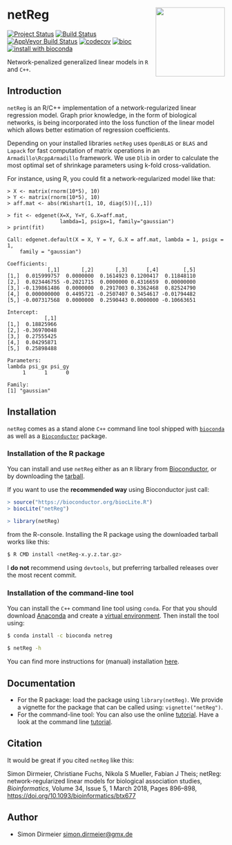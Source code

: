 
# netReg <img src="https://rawgit.com/dirmeier/netReg/master/inst/sticker/sticker.png" align="right" width="160px"/>

[![Project Status](http://www.repostatus.org/badges/latest/active.svg)](http://www.repostatus.org/#active)
[![Build Status](https://travis-ci.org/dirmeier/netReg.svg?branch=master)](https://travis-ci.org/dirmeier/netReg)
[![AppVeyor Build Status](https://ci.appveyor.com/api/projects/status/github/dirmeier/netReg?branch=master&svg=true)](https://ci.appveyor.com/project/dirmeier/netReg)
[![codecov](https://codecov.io/gh/dirmeier/netReg/branch/master/graph/badge.svg)](https://codecov.io/gh/dirmeier/netReg)
[![bioc](https://bioconductor.org/shields/years-in-bioc/netReg.svg)](https://bioconductor.org/packages/release/bioc/html/netReg.html)
[![install with bioconda](https://img.shields.io/badge/install%20with-bioconda-brightgreen.svg?style=flat-square)](http://bioconda.github.io/recipes/netreg/README.html)

Network-penalized generalized linear models in `R` and `C++`.

## Introduction

`netReg` is an R/C++ implementation of a network-regularized linear regression model.
Graph prior knowledge, in the form of biological networks,
is being incorporated into the loss function of the linear model
which allows better estimation of regression coefficients. 

Depending on your installed libraries `netReg` uses `OpenBLAS` or `BLAS` and `Lapack` for
fast computation of matrix operations in an `Armadillo\RcppArmadillo` framework. 
We use `Dlib` in order to calculate the most optimal set of shrinkage parameters using k-fold cross-validation.

For instance, using R, you could fit a network-regularized model like that:

```{r}
> X <- matrix(rnorm(10*5), 10)
> Y <- matrix(rnorm(10*5), 10)
> aff.mat <- abs(rWishart(1, 10, diag(5))[,,1])

> fit <- edgenet(X=X, Y=Y, G.X=aff.mat, 
                 lambda=1, psigx=1, family="gaussian")
> print(fit)

Call: edgenet.default(X = X, Y = Y, G.X = aff.mat, lambda = 1, psigx = 1, 
    family = "gaussian")

Coefficients:
             [,1]       [,2]       [,3]      [,4]        [,5]
[1,]  0.015999757  0.0000000  0.1614923 0.1200417  0.11848110
[2,]  0.023446755 -0.2021715  0.0000000 0.4316659  0.00000000
[3,] -0.139861486  0.0000000  0.2917003 0.3362468  0.82524790
[4,]  0.000000000  0.4495721 -0.2507407 0.3454617 -0.01794482
[5,] -0.007317568  0.0000000  0.2590443 0.0000000 -0.10663651

Intercept:
            [,1]
[1,]  0.18825966
[2,] -0.36970048
[3,]  0.27555425
[4,]  0.04295871
[5,]  0.25898488

Parameters:
lambda psi_gx psi_gy 
     1      1      0 

Family:
[1] "gaussian"
```

## Installation

`netReg` comes as a stand alone `C++` command line tool shipped with [`bioconda`](https://anaconda.org/bioconda/netreg) as well as a [`Bioconductor`](https://bioconductor.org/packages/release/bioc/html/netReg.html) package.

### Installation of the R package

You can install and use `netReg` either as an `R` library from [Bioconductor](https://bioconductor.org/packages/release/bioc/html/netReg.html),
or by downloading the [tarball](https://github.com/dirmeier/netReg/releases).

If you want to use the **recommended way** using Bioconductor just call:

```r
> source("https://bioconductor.org/biocLite.R")
> biocLite("netReg")
  
> library(netReg)
```
 
from the R-console. Installing the R package using the downloaded tarball works like this:

```bash
$ R CMD install <netReg-x.y.z.tar.gz>
```

I **do not** recommend using `devtools`, but preferring tarballed releases over the most recent commit.

### Installation of the command-line tool

You can install the `C++` command line tool using `conda`. For that you should download [Anaconda](https://www.continuum.io/downloads) and create a [virtual environment](https://conda.io/docs/using/envs.html).
Then install the tool using:

```sh
$ conda install -c bioconda netreg
  
$ netReg -h
```

You can find more instructions for (manual) installation [here](https://dirmeier.github.io/netReg/articles/netReg_commandline.html).

## Documentation

* For the R package: load the package using `library(netReg)`. We provide a vignette for the package that can be called using: `vignette("netReg")`. 
* For the command-line tool: You can also use the online [tutorial](https://dirmeier.github.io/netReg/articles/netReg_R.html).
  Have a look at the command line [tutorial](https://dirmeier.github.io/netReg/articles/netReg_commandline.html).

## Citation

It would be great if you cited `netReg` like this:

Simon Dirmeier, Christiane Fuchs, Nikola S Mueller, Fabian J Theis; 
netReg: network-regularized linear models for biological association studies, 
*Bioinformatics*, Volume 34, Issue 5, 1 March 2018, Pages 896–898, https://doi.org/10.1093/bioinformatics/btx677

## Author

* Simon Dirmeier <a href="mailto:simon.dirmeier@gmx.de">simon.dirmeier@gmx.de</a>
